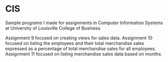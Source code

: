 # CIS
Sample programs I made for assignments in Computer Information Systems at University of Louisville College of Business


Assignment 9 focused on creating views for sales data. 
Assignment 10 focused on listing the employees and their total merchandise 
sales expressed as a percentage of total merchandise sales for all employees.
Assignment 11 focused on listing merchandise sales data based on months. 

